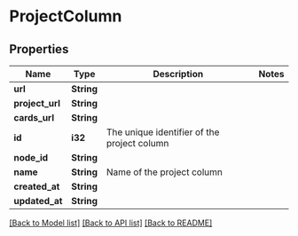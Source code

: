 # ProjectColumn

## Properties

Name | Type | Description | Notes
------------ | ------------- | ------------- | -------------
**url** | **String** |  | 
**project_url** | **String** |  | 
**cards_url** | **String** |  | 
**id** | **i32** | The unique identifier of the project column | 
**node_id** | **String** |  | 
**name** | **String** | Name of the project column | 
**created_at** | **String** |  | 
**updated_at** | **String** |  | 

[[Back to Model list]](../README.md#documentation-for-models) [[Back to API list]](../README.md#documentation-for-api-endpoints) [[Back to README]](../README.md)


